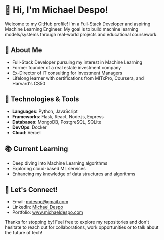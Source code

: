 # 👋 Hi, I'm Michael Despo!

Welcome to my GitHub profile! I'm a Full-Stack Developer and aspiring Machine Learning Engineer. My goal is to build machine learning models/systems through real-world projects and educational coursework.

## 🚀 About Me
- Full-Stack Developer pursuing my interest in Machine Learning
- Former founder of a real estate investment company
- Ex-Director of IT consulting for Investment Managers
- Lifelong learner with certifications from MITxPro, Coursera, and Harvard's CS50

## 🔧 Technologies & Tools
- **Languages**: Python, JavaScript
- **Frameworks**: Flask, React, Node.js, Express
- **Databases**: MongoDB, PostgreSQL, SQLite
- **DevOps**: Docker
- **Cloud**: Vercel

## 📚 Current Learning
- Deep diving into Machine Learning algorithms
- Exploring cloud-based ML services
- Enhancing my knowledge of data structures and algorithms

## 🤝 Let's Connect!
- Email: [mdespo@gmail.com](mailto:mdespo@gmail.com)
- LinkedIn: [Michael Despo](https://www.linkedin.com/in/michaeldespo/)
- Portfolio: www.michaeldespo.com

Thanks for stopping by! Feel free to explore my repositories and don't hesitate to reach out for collaborations, work opportunities or to talk about the future of tech!
